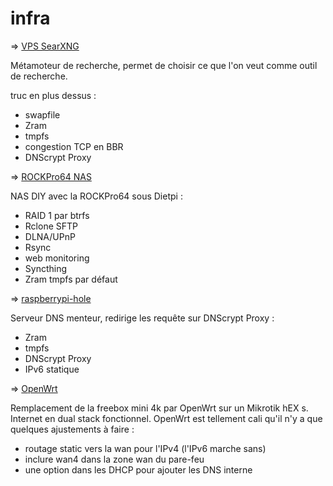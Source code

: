 # infra

=> [VPS SearXNG](./vps%20searxng/installation.txt)

Métamoteur de recherche, permet de choisir ce que l'on veut comme outil de recherche. 

truc en plus dessus :
 - swapfile
 - Zram
 - tmpfs
 - congestion TCP en BBR
 - DNScrypt Proxy

=> [ROCKPro64 NAS](./ROCKPro64%20NAS/DietPi.txt)

NAS DIY avec la ROCKPro64 sous Dietpi :
 - RAID 1 par btrfs
 - Rclone SFTP
 - DLNA/UPnP
 - Rsync
 - web monitoring
 - Syncthing
 - Zram
tmpfs par défaut

=> [raspberrypi-hole](./raspberry%20pi-hole/pi-hole%20dnscrypt-proxy.txt)

Serveur DNS menteur, redirige les requête sur DNScrypt Proxy :
 - Zram
 - tmpfs
 - DNScrypt Proxy
 - IPv6 statique

=> [OpenWrt](./no%20box%20OpenWrt/OpenWrt.txt)

Remplacement de la freebox mini 4k par OpenWrt sur un Mikrotik hEX s.
Internet en dual stack fonctionnel.
OpenWrt est tellement cali qu'il n'y a que quelques ajustements à faire :
 - routage static vers la wan pour l'IPv4 (l'IPv6 marche sans)
 - inclure wan4 dans la zone wan du pare-feu
 - une option dans les DHCP pour ajouter les DNS interne
